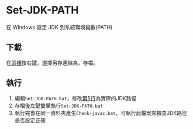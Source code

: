 # Set-JDK-PATH
在 WIndows 設定 JDK 到系統環境變數(PATH)

## 下載
在[這裡](https://raw.githubusercontent.com/Xi-Plus/Set-JDK-PATH/master/Set-JDK-PATH.bat)按右鍵，選擇另存連結為，存檔。

## 執行
1. 編輯```Set-JDK-PATH.bat```，修改[第5行](https://github.com/Xi-Plus/Set-JDK-PATH/blob/master/Set-JDK-PATH.bat#L5)為實際的JDK路徑
2. 存檔後左鍵雙擊執行```Set-JDK-PATH.bat```
3. 執行完會在同一資料夾產生```Check-javac.bat```，可執行此檔案來檢查JDK路徑是否設定正確
